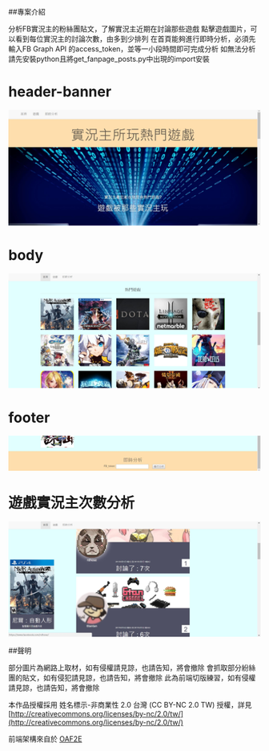 
##專案介紹

分析FB實況主的粉絲團貼文，了解實況主近期在討論那些遊戲
點擊遊戲圖片，可以看到每位實況主的討論次數，由多到少排列
在首頁能夠進行即時分析，必須先輸入FB Graph API 的access_token，並等一小段時間即可完成分析
如無法分析請先安裝python且將get_fanpage_posts.py中出現的import安裝

# header-banner
![image](https://raw.githubusercontent.com/a232152000/front_web/master/readme.md%E5%9C%96%E6%AA%94/header-banner.JPG)

# body
![image](https://raw.githubusercontent.com/a232152000/front_web/master/readme.md%E5%9C%96%E6%AA%94/body.JPG)

# footer
![image](https://raw.githubusercontent.com/a232152000/front_web/master/readme.md%E5%9C%96%E6%AA%94/footer.JPG)

# 遊戲實況主次數分析
![image](https://raw.githubusercontent.com/a232152000/front_web/master/readme.md%E5%9C%96%E6%AA%94/%E9%81%8A%E6%88%B2%E5%AF%A6%E6%B3%81%E4%B8%BB%E6%AC%A1%E6%95%B8%E5%88%86%E6%9E%90.JPG)


##聲明  

部分圖片為網路上取材，如有侵權請見諒，也請告知，將會撤除
會抓取部分紛絲團的貼文，如有侵犯請見諒，也請告知，將會撤除
此為前端切版練習，如有侵權請見諒，也請告知，將會撤除

本作品授權採用 姓名標示-非商業性 2.0 台灣 (CC BY-NC 2.0 TW) 授權，詳見 [http://creativecommons.org/licenses/by-nc/2.0/tw/](http://creativecommons.org/licenses/by-nc/2.0/tw/)

前端架構來自於 [OAF2E](https://github.com/comdan66/oaf2e)
